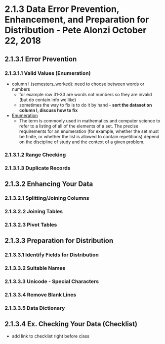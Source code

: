 # 2.1.3 Data Error Prevention, Enhancement, and Preparation for Distribution - Pete Alonzi October 22, 2018
## 2.1.3.1 Error Prevention
### 2.1.3.1.1 Valid Values (Enumeration)
* column I (semesters_worked): need to choose between words or numbers
  * for example row 31-33 are words not numbers so they are invalid (but do contain info we like)
  * sometimes the way to fix is to do it by hand - **sort the dataset on column I, discuss how to fix**
* [Enumeration](https://en.wikipedia.org/wiki/Enumeration)
  * The term is commonly used in mathematics and computer science to refer to a listing of all of the elements of a set. The precise requirements for an enumeration (for example, whether the set must be finite, or whether the list is allowed to contain repetitions) depend on the discipline of study and the context of a given problem.
  
### 2.1.3.1.2 Range Checking
### 2.1.3.1.3 Duplicate Records
## 2.1.3.2 Enhancing Your Data
### 2.1.3.2.1 Splitting/Joining Columns
### 2.1.3.2.2 Joining Tables
### 2.1.3.2.3 Pivot Tables
## 2.1.3.3 Preparation for Distribution
### 2.1.3.3.1 Identify Fields for Distribution
### 2.1.3.3.2 Suitable Names
### 2.1.3.3.3 Unicode - Special Characters
### 2.1.3.3.4 Remove Blank Lines
### 2.1.3.3.5 Data Dictionary
## 2.1.3.4 Ex. Checking Your Data (Checklist)
* add link to checklist right before class
